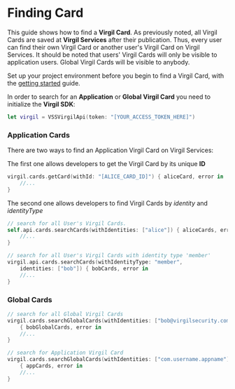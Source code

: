 # Finding Card

This guide shows how to find a **Virgil Card**. As previously noted, all Virgil Cards are saved at **Virgil Services** after their publication. Thus, every user can find their own Virgil Card or another user's Virgil Card on Virgil Services. It should be noted that users' Virgil Cards will only be visible to application users. Global Virgil Cards will be visible to anybody.

Set up your project environment before you begin to find a Virgil Card, with the [getting started](/documentation-swift/guides/configuration/client-configuration.md) guide.


In order to search for an **Application** or **Global Virgil Card** you need to initialize the **Virgil SDK**:

```swift
let virgil = VSSVirgilApi(token: "[YOUR_ACCESS_TOKEN_HERE]")
```


### Application Cards

There are two ways to find an Application Virgil Card on Virgil Services:

The first one allows developers to get the Virgil Card by its unique **ID**

```swift
virgil.cards.getCard(withId: "[ALICE_CARD_ID]") { aliceCard, error in
	//...
}
```


The second one allows developers to find Virgil Cards by *identity* and *identityType*

```swift
// search for all User's Virgil Cards.
self.api.cards.searchCards(withIdentities: ["alice"]) { aliceCards, error in
	//...
}

// search for all User's Virgil Cards with identity type 'member'
virgil.api.cards.searchCards(withIdentityType: "member",
	identities: ["bob"]) { bobCards, error in
	//...
}
```



### Global Cards

```swift
// search for all Global Virgil Cards
virgil.cards.searchGlobalCards(withIdentities: ["bob@virgilsecurity.com"])
	{ bobGlobalCards, error in
	//...
}

// search for Application Virgil Card
virgil.cards.searchGlobalCards(withIdentities: ["com.username.appname"])
	{ appCards, error in
	//...
}
```
